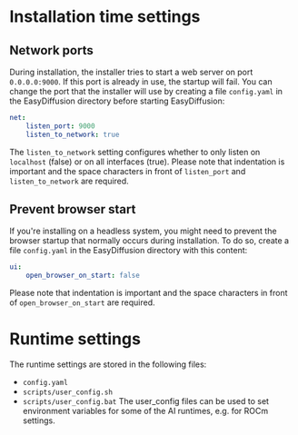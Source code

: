 # Installation time settings
## Network ports
During installation, the installer tries to start a web server on port `0.0.0.0:9000`. If this port is already in use, the startup will fail. You can change the port that the installer will use by creating a file `config.yaml` in the EasyDiffusion directory before starting EasyDiffusion:
```yaml
net:
    listen_port: 9000
    listen_to_network: true
```
The `listen_to_network` setting configures whether to only listen on `localhost` (false) or on all interfaces (true). Please note that indentation is important and the space characters in front of `listen_port` and `listen_to_network` are required.

## Prevent browser start
If you're installing on a headless system, you might need to prevent the browser startup that normally occurs during installation. To do so, create a file `config.yaml` in the EasyDiffusion directory with this content:
```yaml
ui: 
    open_browser_on_start: false
```
Please note that indentation is important and the space characters in front of `open_browser_on_start` are required.

# Runtime settings
The runtime settings are stored in the following files:
* `config.yaml`
* `scripts/user_config.sh`
* `scripts/user_config.bat`
The user_config files can be used to set environment variables for some of the AI runtimes, e.g. for ROCm settings.